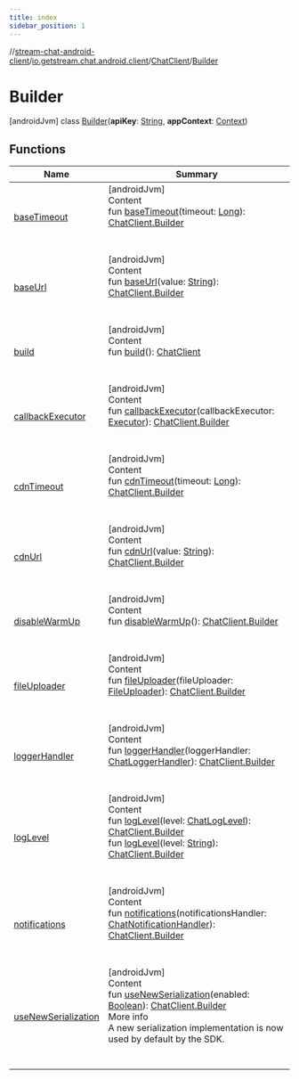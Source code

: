 ```yaml
---
title: index
sidebar_position: 1
---
```

//[stream-chat-android-client](../../../../index.md)/[io.getstream.chat.android.client](../../index.md)/[ChatClient](../index.md)/[Builder](index.md)



# Builder  
 [androidJvm] class [Builder](index.md)(**apiKey**: [String](https://kotlinlang.org/api/latest/jvm/stdlib/kotlin/-string/index.html), **appContext**: [Context](https://developer.android.com/reference/kotlin/android/content/Context.html))   


## Functions  
  
|  Name |  Summary | 
|---|---|
| <a name="io.getstream.chat.android.client/ChatClient.Builder/baseTimeout/#kotlin.Long/PointingToDeclaration/"></a>[baseTimeout](baseTimeout.md)| <a name="io.getstream.chat.android.client/ChatClient.Builder/baseTimeout/#kotlin.Long/PointingToDeclaration/"></a>[androidJvm]  <br/>Content  <br/>fun [baseTimeout](baseTimeout.md)(timeout: [Long](https://kotlinlang.org/api/latest/jvm/stdlib/kotlin/-long/index.html)): [ChatClient.Builder](index.md)  <br/><br/><br/>|
| <a name="io.getstream.chat.android.client/ChatClient.Builder/baseUrl/#kotlin.String/PointingToDeclaration/"></a>[baseUrl](baseUrl.md)| <a name="io.getstream.chat.android.client/ChatClient.Builder/baseUrl/#kotlin.String/PointingToDeclaration/"></a>[androidJvm]  <br/>Content  <br/>fun [baseUrl](baseUrl.md)(value: [String](https://kotlinlang.org/api/latest/jvm/stdlib/kotlin/-string/index.html)): [ChatClient.Builder](index.md)  <br/><br/><br/>|
| <a name="io.getstream.chat.android.client/ChatClient.Builder/build/#/PointingToDeclaration/"></a>[build](build.md)| <a name="io.getstream.chat.android.client/ChatClient.Builder/build/#/PointingToDeclaration/"></a>[androidJvm]  <br/>Content  <br/>fun [build](build.md)(): [ChatClient](../index.md)  <br/><br/><br/>|
| <a name="io.getstream.chat.android.client/ChatClient.Builder/callbackExecutor/#java.util.concurrent.Executor/PointingToDeclaration/"></a>[callbackExecutor](callbackExecutor.md)| <a name="io.getstream.chat.android.client/ChatClient.Builder/callbackExecutor/#java.util.concurrent.Executor/PointingToDeclaration/"></a>[androidJvm]  <br/>Content  <br/>fun [callbackExecutor](callbackExecutor.md)(callbackExecutor: [Executor](https://developer.android.com/reference/kotlin/java/util/concurrent/Executor.html)): [ChatClient.Builder](index.md)  <br/><br/><br/>|
| <a name="io.getstream.chat.android.client/ChatClient.Builder/cdnTimeout/#kotlin.Long/PointingToDeclaration/"></a>[cdnTimeout](cdnTimeout.md)| <a name="io.getstream.chat.android.client/ChatClient.Builder/cdnTimeout/#kotlin.Long/PointingToDeclaration/"></a>[androidJvm]  <br/>Content  <br/>fun [cdnTimeout](cdnTimeout.md)(timeout: [Long](https://kotlinlang.org/api/latest/jvm/stdlib/kotlin/-long/index.html)): [ChatClient.Builder](index.md)  <br/><br/><br/>|
| <a name="io.getstream.chat.android.client/ChatClient.Builder/cdnUrl/#kotlin.String/PointingToDeclaration/"></a>[cdnUrl](cdnUrl.md)| <a name="io.getstream.chat.android.client/ChatClient.Builder/cdnUrl/#kotlin.String/PointingToDeclaration/"></a>[androidJvm]  <br/>Content  <br/>fun [cdnUrl](cdnUrl.md)(value: [String](https://kotlinlang.org/api/latest/jvm/stdlib/kotlin/-string/index.html)): [ChatClient.Builder](index.md)  <br/><br/><br/>|
| <a name="io.getstream.chat.android.client/ChatClient.Builder/disableWarmUp/#/PointingToDeclaration/"></a>[disableWarmUp](disableWarmUp.md)| <a name="io.getstream.chat.android.client/ChatClient.Builder/disableWarmUp/#/PointingToDeclaration/"></a>[androidJvm]  <br/>Content  <br/>fun [disableWarmUp](disableWarmUp.md)(): [ChatClient.Builder](index.md)  <br/><br/><br/>|
| <a name="io.getstream.chat.android.client/ChatClient.Builder/fileUploader/#io.getstream.chat.android.client.uploader.FileUploader/PointingToDeclaration/"></a>[fileUploader](fileUploader.md)| <a name="io.getstream.chat.android.client/ChatClient.Builder/fileUploader/#io.getstream.chat.android.client.uploader.FileUploader/PointingToDeclaration/"></a>[androidJvm]  <br/>Content  <br/>fun [fileUploader](fileUploader.md)(fileUploader: [FileUploader](../../../io.getstream.chat.android.client.uploader/FileUploader/index.md)): [ChatClient.Builder](index.md)  <br/><br/><br/>|
| <a name="io.getstream.chat.android.client/ChatClient.Builder/loggerHandler/#io.getstream.chat.android.client.logger.ChatLoggerHandler/PointingToDeclaration/"></a>[loggerHandler](loggerHandler.md)| <a name="io.getstream.chat.android.client/ChatClient.Builder/loggerHandler/#io.getstream.chat.android.client.logger.ChatLoggerHandler/PointingToDeclaration/"></a>[androidJvm]  <br/>Content  <br/>fun [loggerHandler](loggerHandler.md)(loggerHandler: [ChatLoggerHandler](../../../io.getstream.chat.android.client.logger/ChatLoggerHandler/index.md)): [ChatClient.Builder](index.md)  <br/><br/><br/>|
| <a name="io.getstream.chat.android.client/ChatClient.Builder/logLevel/#io.getstream.chat.android.client.logger.ChatLogLevel/PointingToDeclaration/"></a>[logLevel](logLevel.md)| <a name="io.getstream.chat.android.client/ChatClient.Builder/logLevel/#io.getstream.chat.android.client.logger.ChatLogLevel/PointingToDeclaration/"></a>[androidJvm]  <br/>Content  <br/>fun [logLevel](logLevel.md)(level: [ChatLogLevel](../../../io.getstream.chat.android.client.logger/ChatLogLevel/index.md)): [ChatClient.Builder](index.md)  <br/>fun [logLevel](logLevel.md)(level: [String](https://kotlinlang.org/api/latest/jvm/stdlib/kotlin/-string/index.html)): [ChatClient.Builder](index.md)  <br/><br/><br/>|
| <a name="io.getstream.chat.android.client/ChatClient.Builder/notifications/#io.getstream.chat.android.client.notifications.handler.ChatNotificationHandler/PointingToDeclaration/"></a>[notifications](notifications.md)| <a name="io.getstream.chat.android.client/ChatClient.Builder/notifications/#io.getstream.chat.android.client.notifications.handler.ChatNotificationHandler/PointingToDeclaration/"></a>[androidJvm]  <br/>Content  <br/>fun [notifications](notifications.md)(notificationsHandler: [ChatNotificationHandler](../../../io.getstream.chat.android.client.notifications.handler/ChatNotificationHandler/index.md)): [ChatClient.Builder](index.md)  <br/><br/><br/>|
| <a name="io.getstream.chat.android.client/ChatClient.Builder/useNewSerialization/#kotlin.Boolean/PointingToDeclaration/"></a>[useNewSerialization](useNewSerialization.md)| <a name="io.getstream.chat.android.client/ChatClient.Builder/useNewSerialization/#kotlin.Boolean/PointingToDeclaration/"></a>[androidJvm]  <br/>Content  <br/>fun [useNewSerialization](useNewSerialization.md)(enabled: [Boolean](https://kotlinlang.org/api/latest/jvm/stdlib/kotlin/-boolean/index.html)): [ChatClient.Builder](index.md)  <br/>More info  <br/>A new serialization implementation is now used by default by the SDK.  <br/><br/><br/>|

